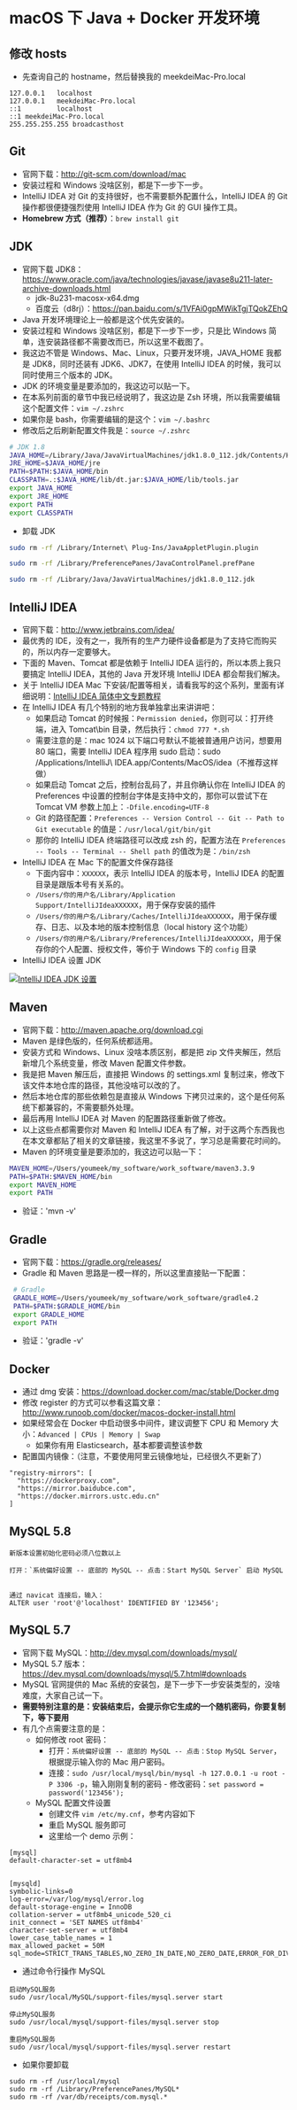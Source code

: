 
# macOS 下 Java + Docker 开发环境

## 修改 hosts

- 先查询自己的 hostname，然后替换我的 meekdeiMac-Pro.local

```
127.0.0.1   localhost
127.0.0.1   meekdeiMac-Pro.local
::1         localhost
::1 meekdeiMac-Pro.local
255.255.255.255	broadcasthost
```


## Git

- 官网下载：<http://git-scm.com/download/mac>
- 安装过程和 Windows 没啥区别，都是下一步下一步。
- IntelliJ IDEA 对 Git 的支持很好，也不需要额外配置什么，IntelliJ IDEA 的 Git 操作都很便捷强烈使用 IntelliJ IDEA 作为 Git 的 GUI 操作工具。
- **Homebrew 方式（推荐）**：`brew install git`

## JDK

- 官网下载 JDK8：<https://www.oracle.com/java/technologies/javase/javase8u211-later-archive-downloads.html>
    - jdk-8u231-macosx-x64.dmg
    - 百度云（d8rj）：<https://pan.baidu.com/s/1VFAi0gpMWikTgjTQokZEhQ>
- Java 开发环境理论上一般都是这个优先安装的。
- 安装过程和 Windows 没啥区别，都是下一步下一步，只是比 Windows 简单，连安装路径都不需要改而已，所以这里不截图了。
- 我这边不管是 Windows、Mac、Linux，只要开发环境，JAVA_HOME 我都是 JDK8，同时还装有 JDK6、JDK7，在使用 IntelliJ IDEA 的时候，我可以同时使用三个版本的 JDK。
- JDK 的环境变量是要添加的，我这边可以贴一下。
- 在本系列前面的章节中我已经说明了，我这边是 Zsh 环境，所以我需要编辑这个配置文件：`vim ~/.zshrc`
- 如果你是 bash，你需要编辑的是这个：`vim ~/.bashrc`
- 修改后之后刷新配置文件我是：`source ~/.zshrc`

``` bash
# JDK 1.8
JAVA_HOME=/Library/Java/JavaVirtualMachines/jdk1.8.0_112.jdk/Contents/Home
JRE_HOME=$JAVA_HOME/jre
PATH=$PATH:$JAVA_HOME/bin
CLASSPATH=.:$JAVA_HOME/lib/dt.jar:$JAVA_HOME/lib/tools.jar
export JAVA_HOME
export JRE_HOME
export PATH
export CLASSPATH
```

- 卸载 JDK

``` bash
sudo rm -rf /Library/Internet\ Plug-Ins/JavaAppletPlugin.plugin

sudo rm -rf /Library/PreferencePanes/JavaControlPanel.prefPane

sudo rm -rf /Library/Java/JavaVirtualMachines/jdk1.8.0_112.jdk
```

## IntelliJ IDEA

- 官网下载：<http://www.jetbrains.com/idea/>
- 最优秀的 IDE，没有之一，我所有的生产力硬件设备都是为了支持它而购买的，所以内存一定要够大。
- 下面的 Maven、Tomcat 都是依赖于 IntelliJ IDEA 运行的，所以本质上我只要搞定 IntelliJ IDEA，其他的 Java 开发环境 IntelliJ IDEA 都会帮我们解决。
- 关于 IntelliJ IDEA Mac 下安装/配置等相关，请看我写的这个系列，里面有详细说明：[IntelliJ IDEA 简体中文专题教程](https://github.com/judasn/IntelliJ-IDEA-Tutorial)
- 在 IntelliJ IDEA 有几个特别的地方我单独拿出来讲讲吧：
	- 如果启动 Tomcat 的时候报：`Permission denied`，你则可以：打开终端，进入 Tomcat\bin 目录，然后执行：`chmod 777 *.sh`
    - 需要注意的是：mac 1024 以下端口号默认不能被普通用户访问，想要用 80 端口，需要 IntelliJ IDEA 程序用 sudo 启动：sudo /Applications/IntelliJ\ IDEA.app/Contents/MacOS/idea（不推荐这样做）
	- 如果启动 Tomcat 之后，控制台乱码了，并且你确认你在 IntelliJ IDEA 的 Preferences 中设置的控制台字体是支持中文的，那你可以尝试下在 Tomcat VM 参数上加上：`-Dfile.encoding=UTF-8`
	- Git 的路径配置：`Preferences -- Version Control -- Git -- Path to Git executable` 的值是：`/usr/local/git/bin/git`
    - 那你的 IntelliJ IDEA 终端路径可以改成 zsh 的，配置方法在 `Preferences -- Tools -- Terminal -- Shell path` 的值改为是：`/bin/zsh`
- IntelliJ IDEA 在 Mac 下的配置文件保存路径
	- 下面内容中：`XXXXXX`，表示 IntelliJ IDEA 的版本号，IntelliJ IDEA 的配置目录是跟版本号有关系的。
	- `/Users/你的用户名/Library/Application Support/IntelliJIdeaXXXXXX`，用于保存安装的插件
	- `/Users/你的用户名/Library/Caches/IntelliJIdeaXXXXXX`，用于保存缓存、日志、以及本地的版本控制信息（local history 这个功能）
	- `/Users/你的用户名/Library/Preferences/IntelliJIdeaXXXXXX`，用于保存你的个人配置、授权文件，等价于 Windows 下的 `config` 目录
- IntelliJ IDEA 设置 JDK

<a href= "https://openfilecdn.upupmo.com/upupmo-article/old-youmeek/Mac-IDEA-JDK.jpg" class="foobox"><img src="https://openfilecdn.upupmo.com/upupmo-article/old-youmeek/Mac-IDEA-JDK.jpg" alt="IntelliJ IDEA JDK 设置"></a>


## Maven

- 官网下载：<http://maven.apache.org/download.cgi>
- Maven 是绿色版的，任何系统都适用。
- 安装方式和 Windows、Linux 没啥本质区别，都是把 zip 文件夹解压，然后新增几个系统变量，修改 Maven 配置文件参数。
- 我是把 Maven 解压后，直接把 Windows 的 settings.xml 复制过来，修改下该文件本地仓库的路径，其他没啥可以改的了。
- 然后本地仓库的那些依赖包是直接从 Windows 下拷贝过来的，这个是任何系统下都兼容的，不需要额外处理。
- 最后再用 IntelliJ IDEA 对 Maven 的配置路径重新做了修改。
- 以上这些点都需要你对 Maven 和 IntelliJ IDEA 有了解，对于这两个东西我也在本文章都贴了相关的文章链接，我这里不多说了，学习总是需要花时间的。
- Maven 的环境变量是要添加的，我这边可以贴一下：

``` bash
MAVEN_HOME=/Users/youmeek/my_software/work_software/maven3.3.9
PATH=$PATH:$MAVEN_HOME/bin
export MAVEN_HOME
export PATH
```

- 验证：'mvn -v'

## Gradle

- 官网下载：<https://gradle.org/releases/>
- Gradle 和 Maven 思路是一模一样的，所以这里直接贴一下配置：

``` bash
 # Gradle
 GRADLE_HOME=/Users/youmeek/my_software/work_software/gradle4.2
 PATH=$PATH:$GRADLE_HOME/bin
 export GRADLE_HOME
 export PATH
```

- 验证：'gradle -v'

## Docker

- 通过 dmg 安装：<https://download.docker.com/mac/stable/Docker.dmg>
- 修改 register 的方式可以参看这篇文章：<http://www.runoob.com/docker/macos-docker-install.html>
- 如果经常会在 Docker 中启动很多中间件，建议调整下 CPU 和 Memory 大小：`Advanced | CPUs | Memory | Swap`
    - 如果你有用 Elasticsearch，基本都要调整该参数
- 配置国内镜像：（注意，不要使用阿里云镜像地址，已经很久不更新了）

```
"registry-mirrors": [
  "https://dockerproxy.com",
  "https://mirror.baidubce.com",
  "https://docker.mirrors.ustc.edu.cn"
]
```


## MySQL 5.8

```
新版本设置初始化密码必须八位数以上

打开：`系统偏好设置 -- 底部的 MySQL -- 点击：Start MySQL Server` 启动 MySQL


通过 navicat 连接后，输入：
ALTER user 'root'@'localhost' IDENTIFIED BY '123456';

```

## MySQL 5.7

- 官网下载 MySQL：<http://dev.mysql.com/downloads/mysql/>
- MySQL 5.7 版本：<https://dev.mysql.com/downloads/mysql/5.7.html#downloads>
- MySQL 官网提供的 Mac 系统的安装包，是下一步下一步安装类型的，没啥难度，大家自己试一下。
- **需要特别注意的是：安装结束后，会提示你它生成的一个随机密码，你要复制下，等下要用**
- 有几个点需要注意的是：
	- 如何修改 root 密码：
		- 打开：`系统偏好设置 -- 底部的 MySQL -- 点击：Stop MySQL Server`，根据提示输入你的 Mac 用户密码。
		- 连接：`sudo /usr/local/mysql/bin/mysql -h 127.0.0.1 -u root -P 3306 -p`，输入刚刚复制的密码
                - 修改密码：`set password = password('123456');`
	- MySQL 配置文件设置
		- 创建文件 `vim /etc/my.cnf`，参考内容如下
		- 重启 MySQL 服务即可
		- 这里给一个 demo 示例：

```
[mysql]
default-character-set = utf8mb4


[mysqld]
symbolic-links=0
log-error=/var/log/mysql/error.log
default-storage-engine = InnoDB
collation-server = utf8mb4_unicode_520_ci
init_connect = 'SET NAMES utf8mb4'
character-set-server = utf8mb4
lower_case_table_names = 1
max_allowed_packet = 50M
sql_mode=STRICT_TRANS_TABLES,NO_ZERO_IN_DATE,NO_ZERO_DATE,ERROR_FOR_DIVISION_BY_ZERO,NO_AUTO_CREATE_USER,NO_ENGINE_SUBSTITUTION
```

- 通过命令行操作 MySQL

```
启动MySQL服务
sudo /usr/local/MySQL/support-files/mysql.server start

停止MySQL服务
sudo /usr/local/mysql/support-files/mysql.server stop

重启MySQL服务
sudo /usr/local/mysql/support-files/mysql.server restart
```

- 如果你要卸载

```
sudo rm -rf /usr/local/mysql
sudo rm -rf /Library/PreferencePanes/MySQL*
sudo rm -rf /var/db/receipts/com.mysql.*
```

